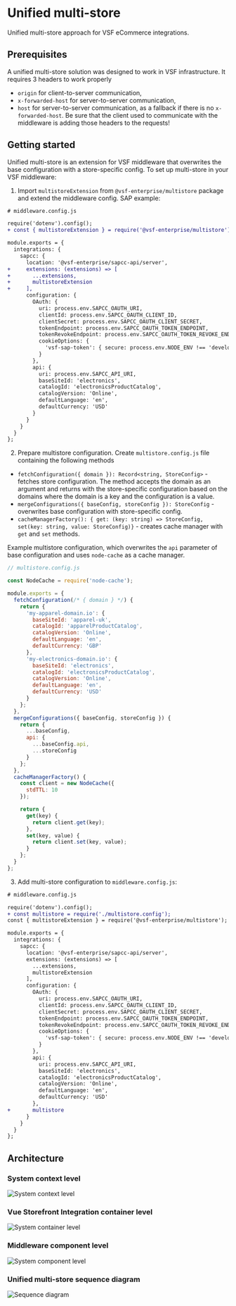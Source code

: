 # Unified multi-store

Unified multi-store approach for VSF eCommerce integrations.

## Prerequisites

A unified multi-store solution was designed to work in VSF infrastructure. It requires 3 headers to work properly
- `origin` for client-to-server communication,
- `x-forwarded-host` for server-to-server communication,
- `host` for server-to-server communication, as a fallback if there is no `x-forwarded-host`.
Be sure that the client used to communicate with the middleware is adding those headers to the requests!

## Getting started

Unified multi-store is an extension for VSF middleware that overwrites the base configuration with a store-specific config.
To set up multi-store in your VSF middleware:

1. Import `multistoreExtension` from `@vsf-enterprise/multistore` package and extend the middleware config. SAP example:

```diff
# middleware.config.js

require('dotenv').config();
+ const { multistoreExtension } = require('@vsf-enterprise/multistore');

module.exports = {
  integrations: {
    sapcc: {
      location: '@vsf-enterprise/sapcc-api/server',
+     extensions: (extensions) => [
+       ...extensions,
+       multistoreExtension
+     ],
      configuration: {
        OAuth: {
          uri: process.env.SAPCC_OAUTH_URI,
          clientId: process.env.SAPCC_OAUTH_CLIENT_ID,
          clientSecret: process.env.SAPCC_OAUTH_CLIENT_SECRET,
          tokenEndpoint: process.env.SAPCC_OAUTH_TOKEN_ENDPOINT,
          tokenRevokeEndpoint: process.env.SAPCC_OAUTH_TOKEN_REVOKE_ENDPOINT,
          cookieOptions: {
            'vsf-sap-token': { secure: process.env.NODE_ENV !== 'development' }
          }
        },
        api: {
          uri: process.env.SAPCC_API_URI,
          baseSiteId: 'electronics',
          catalogId: 'electronicsProductCatalog',
          catalogVersion: 'Online',
          defaultLanguage: 'en',
          defaultCurrency: 'USD'
        }
      }
    }
  }
};
```

2. Prepare multistore configuration. Create `multistore.config.js` file containing the following methods

- `fetchConfiguration({ domain }): Record<string, StoreConfig>` - fetches store configuration. The method accepts the domain as an argument and returns with the store-specific configuration based on the domains where the domain is a key and the configuration is a value.
- `mergeConfigurations({ baseConfig, storeConfig }): StoreConfig` - overwrites base configuration with store-specific config.
- `cacheManagerFactory(): { get: (key: string) => StoreConfig, set(key: string, value: StoreConfig)}` - creates cache manager with `get` and `set` methods.

Example multistore configuration, which overwrites the `api` parameter of base configuration and uses `node-cache` as a cache manager.

```javascript
// multistore.config.js

const NodeCache = require('node-cache');

module.exports = {
  fetchConfiguration(/* { domain } */) {
    return {
      'my-apparel-domain.io': {
        baseSiteId: 'apparel-uk',
        catalogId: 'apparelProductCatalog',
        catalogVersion: 'Online',
        defaultLanguage: 'en',
        defaultCurrency: 'GBP'
      },
      'my-electronics-domain.io': {
        baseSiteId: 'electronics',
        catalogId: 'electronicsProductCatalog',
        catalogVersion: 'Online',
        defaultLanguage: 'en',
        defaultCurrency: 'USD'
      }
    };
  },
  mergeConfigurations({ baseConfig, storeConfig }) {
    return {
      ...baseConfig,
      api: {
        ...baseConfig.api,
        ...storeConfig
      }
    };
  },
  cacheManagerFactory() {
    const client = new NodeCache({
      stdTTL: 10
    });

    return {
      get(key) {
        return client.get(key);
      },
      set(key, value) {
        return client.set(key, value);
      }
    };
  }
};
```

3. Add multi-store configuration to `middleware.config.js`:

```diff
# middleware.config.js

require('dotenv').config();
+ const multistore = require('./multistore.config');
const { multistoreExtension } = require('@vsf-enterprise/multistore');

module.exports = {
  integrations: {
    sapcc: {
      location: '@vsf-enterprise/sapcc-api/server',
      extensions: (extensions) => [
        ...extensions,
        multistoreExtension
      ],
      configuration: {
        OAuth: {
          uri: process.env.SAPCC_OAUTH_URI,
          clientId: process.env.SAPCC_OAUTH_CLIENT_ID,
          clientSecret: process.env.SAPCC_OAUTH_CLIENT_SECRET,
          tokenEndpoint: process.env.SAPCC_OAUTH_TOKEN_ENDPOINT,
          tokenRevokeEndpoint: process.env.SAPCC_OAUTH_TOKEN_REVOKE_ENDPOINT,
          cookieOptions: {
            'vsf-sap-token': { secure: process.env.NODE_ENV !== 'development' }
          }
        },
        api: {
          uri: process.env.SAPCC_API_URI,
          baseSiteId: 'electronics',
          catalogId: 'electronicsProductCatalog',
          catalogVersion: 'Online',
          defaultLanguage: 'en',
          defaultCurrency: 'USD'
        },
+       multistore
      }
    }
  }
};
```

## Architecture

### System context level

![System context level](https://res.cloudinary.com/vue-storefront/image/upload/v1674577953/Unified%20multi-store/Integrations_Workspace_-_System_context_level_utxxzw.jpg)

### Vue Storefront Integration container level

![System container level](https://res.cloudinary.com/vue-storefront/image/upload/v1674577953/Unified%20multi-store/Integrations_Workspace_-_System_container_level_jbhk66.jpg)

### Middleware component level

![System component level](https://res.cloudinary.com/vue-storefront/image/upload/v1674577953/Unified%20multi-store/Integrations_Workspace_-_System_component_level_-_Middleware_with_multistore_1_at6dqq.jpg)

### Unified multi-store sequence diagram

![Sequence diagram](https://res.cloudinary.com/vue-storefront/image/upload/v1674577949/Unified%20multi-store/Unified_multi-store_1_kwbuu1.png)
